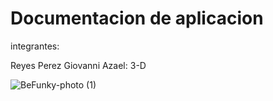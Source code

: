 # Documentacion de aplicacion
integrantes:

Reyes Perez Giovanni Azael:
3-D

![BeFunky-photo (1)](https://github.com/user-attachments/assets/aef29f44-f833-49d7-a1bf-1fad6896d9aa)
